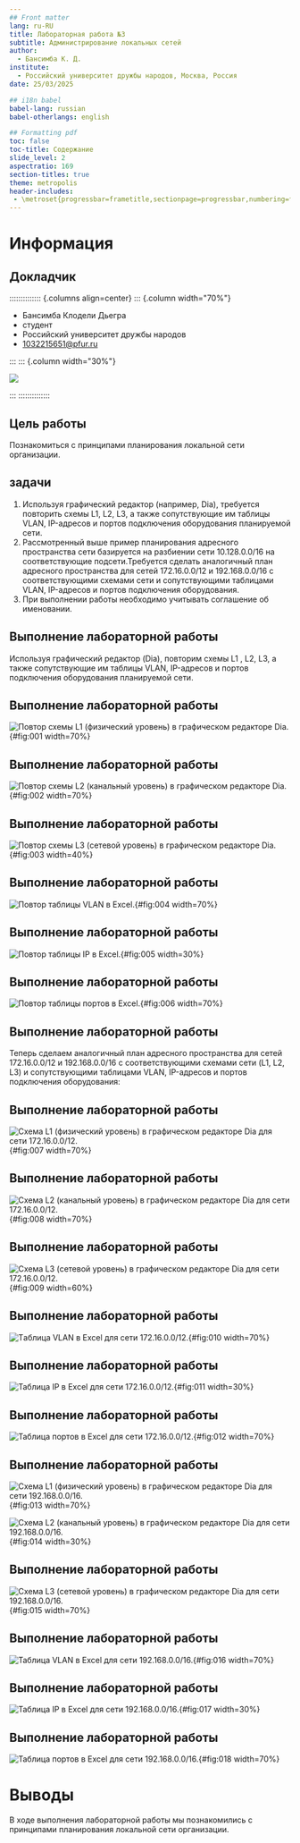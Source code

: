 ```yaml
---
## Front matter
lang: ru-RU
title: Лабораторная работа №3
subtitle: Администрирование локальных сетей
author:
  - Бансимба К. Д.
institute:
  - Российский университет дружбы народов, Москва, Россия
date: 25/03/2025

## i18n babel
babel-lang: russian
babel-otherlangs: english

## Formatting pdf
toc: false
toc-title: Содержание
slide_level: 2
aspectratio: 169
section-titles: true
theme: metropolis
header-includes:
 - \metroset{progressbar=frametitle,sectionpage=progressbar,numbering=fraction}
---
```


# Информация

## Докладчик

:::::::::::::: {.columns align=center}
::: {.column width="70%"}

  * Бансимба Клодели Дьегра
  * студент
  * Российский университет дружбы народов
  * [1032215651@pfur.ru](mailto:1032215651@pfur.ru)
 
:::
::: {.column width="30%"}

![](./image/claude.jpg)

:::
::::::::::::::

## Цель работы

Познакомиться с принципами планирования локальной сети организации.

## задачи
1. Используя графический редактор (например, Dia), требуется повторить схемы L1, L2, L3, а также сопутствующие им таблицы VLAN, IP-адресов и портов подключения оборудования планируемой сети.
2. Рассмотренный выше пример планирования адресного пространства сети базируется на разбиении сети 10.128.0.0/16 на соответствующие подсети.Требуется сделать аналогичный план адресного пространства для сетей 172.16.0.0/12 и 192.168.0.0/16 с соответствующими схемами сети и сопутствующими таблицами VLAN, IP-адресов и портов подключения оборудования.
3. При выполнении работы необходимо учитывать соглашение об именовании.

## Выполнение лабораторной работы

Используя графический редактор (Dia), повторим схемы L1 , L2, L3, а также сопутствующие им таблицы VLAN, IP-адресов и портов подключения оборудования планируемой сети.

## Выполнение лабораторной работы

![Повтор схемы L1 (физический уровень) в графическом редакторе Dia.](image/1.1.png){#fig:001 width=70%}

## Выполнение лабораторной работы

![Повтор схемы L2 (канальный уровень) в графическом редакторе Dia.](image/1.2.png){#fig:002 width=70%}

## Выполнение лабораторной работы

![Повтор схемы L3 (сетевой уровень) в графическом редакторе Dia.](image/1.3.png){#fig:003 width=40%}

## Выполнение лабораторной работы

![Повтор таблицы VLAN в Excel.](image/1.4.png){#fig:004 width=70%}

## Выполнение лабораторной работы

![Повтор таблицы IP в Excel.](image/1.5.png){#fig:005 width=30%}

## Выполнение лабораторной работы

![Повтор таблицы портов в Excel.](image/1.6.png){#fig:006 width=70%}

## Выполнение лабораторной работы

Теперь сделаем аналогичный план адресного пространства для сетей 172.16.0.0/12 и 192.168.0.0/16 с соответствующими схемами сети (L1, L2, L3) и сопутствующими таблицами VLAN, IP-адресов и портов подключения оборудования:

## Выполнение лабораторной работы

![Схема L1 (физический уровень) в графическом редакторе Dia для сети 172.16.0.0/12.](image/2.1.png){#fig:007 width=70%}

## Выполнение лабораторной работы

![Схема L2 (канальный уровень) в графическом редакторе Dia для сети 172.16.0.0/12.](image/2.2.png){#fig:008 width=70%}

## Выполнение лабораторной работы

![Схема L3 (сетевой уровень) в графическом редакторе Dia для сети 172.16.0.0/12.](image/2.3.png){#fig:009 width=60%}

## Выполнение лабораторной работы

![Tаблица VLAN в Excel для сети 172.16.0.0/12.](image/2.4.png){#fig:010 width=70%}

## Выполнение лабораторной работы

![Таблица IP в Excel для сети 172.16.0.0/12.](image/2.5.png){#fig:011 width=30%}

## Выполнение лабораторной работы

![Таблица портов в Excel для сети 172.16.0.0/12.](image/2.6.png){#fig:012 width=70%}

## Выполнение лабораторной работы

![Схема L1 (физический уровень) в графическом редакторе Dia для сети 192.168.0.0/16.](image/2.7.png){#fig:013 width=70%}

![Схема L2 (канальный уровень) в графическом редакторе Dia для сети 192.168.0.0/16.](image/2.8.png){#fig:014 width=30%}

## Выполнение лабораторной работы

![Схема L3 (сетевой уровень) в графическом редакторе Dia для сети 192.168.0.0/16.](image/2.9.png){#fig:015 width=70%}

## Выполнение лабораторной работы

![Таблица VLAN в Excel для сети 192.168.0.0/16.](image/2.10.png){#fig:016 width=70%}

## Выполнение лабораторной работы

![Таблица IP в Excel для сети 192.168.0.0/16.](image/2.11.png){#fig:017 width=30%}

## Выполнение лабораторной работы

![Таблица портов в Excel для сети 192.168.0.0/16.](image/2.12.png){#fig:018 width=70%}


# Выводы

В ходе выполнения лабораторной работы мы познакомились с принципами планирования локальной сети организации.


